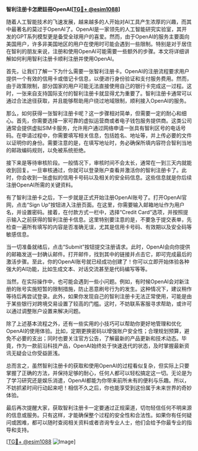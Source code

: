 **智利注册卡怎麽註冊OpenAI[[TG💪+ @esim1088](https://t.me/s/esim1088)]**

随着人工智能技术的飞速发展，越来越多的人开始对AI工具产生浓厚的兴趣，而其中最著名的莫过于OpenAI了。OpenAI是一家领先的人工智能研究实验室，其开发的GPT系列模型更是备受全球用户的喜爱。然而，由于OpenAI的服务主要面向美国用户，许多非美国地区的用户在使用时可能会遇到一些限制。特别是对于居住在智利的朋友来说，注册和使用OpenAI可能需要一些额外的步骤。本文将详细讲解如何利用智利注册卡顺利注册并使用OpenAI。

首先，让我们了解一下为什么需要一张智利注册卡。OpenAI的注册流程要求用户提供一个有效的信用卡或借记卡信息，以便进行身份验证和支付服务费用。然而，由于政策限制，部分国家的用户可能无法直接使用自己的银行卡完成这一过程。这时，一张来自支持国际支付的智利注册卡就显得尤为重要了。智利注册卡通常可以通过合法途径获取，并且能够帮助用户绕过地域限制，顺利接入OpenAI的服务。

那么，如何获得一张智利注册卡呢？这一步骤相对简单，但需要一定的耐心和细心。首先，你需要选择一家可靠的虚拟运营商或者电子钱包服务提供商。这类公司通常会提供虚拟SIM卡服务，允许用户通过网络申请一张具有智利区号的电话号码。在申请过程中，你需要填写相关信息，包括姓名、地址等，并上传必要的文件以证明你的身份。需要注意的是，在填写地址时，务必确保所填内容符合智利当地的邮政编码规则，以免被系统拒绝。

接下来是等待审核阶段。一般情况下，审核时间不会太长，通常在一到三天内就能收到回复。一旦审核通过，你就可以登录账户查看并激活你的智利注册卡了。此时，你会收到一张虚拟的信用卡号码以及相关的安全码信息。这些信息就是你后续注册OpenAI所需的关键资料。

有了智利注册卡之后，下一步就是正式开始注册OpenAI账号了。打开OpenAI官网，点击“Sign Up”按钮进入注册页面。在这里，你需要输入邮箱地址作为用户名，并设置密码。接着，在付款方式一栏中，选择“Credit Card”选项，并按照提示输入之前获得的智利注册卡信息。这里特别要注意的是，不要急于提交表单，先检查一遍所有填写的内容是否准确无误，尤其是信用卡号码、有效期以及安全码等敏感信息。

当一切准备就绪后，点击“Submit”按钮提交注册请求。此时，OpenAI会向你提供的邮箱发送一封确认邮件。打开邮件，找到其中的链接并点击它，即可完成最后的激活步骤。至此，你的OpenAI账号就已经成功创建了！你可以立即开始体验各种强大的AI功能，比如生成文本、对话交流甚至是代码编写等等。

当然，在实际操作中，也可能会遇到一些小问题。例如，有时候OpenAI会对新注册的账号实施短暂的限制措施，防止恶意刷号行为的发生。这种情况下，建议稍作等待后再尝试登录。此外，如果你发现自己的智利注册卡无法正常使用，可能是由于某些银行对跨境交易设置了较高的门槛。这时，不妨联系客服寻求帮助，或许可以通过调整账户设置来解决问题。

除了上述基本流程之外，还有一些实用的小技巧可以帮助你更好地管理和优化OpenAI的使用体验。比如，定期更换密码以增强账户安全性；合理规划预算，避免不必要的支出；同时也要关注官方公告，了解最新的产品更新和技术动态。毕竟，作为一款前沿科技产品，OpenAI始终处于快速迭代的状态，及时掌握最新资讯无疑会让你受益匪浅。

总而言之，虽然智利注册卡的获取和使用OpenAI的过程看似复杂，但实际上只要掌握了正确的方法，并保持足够的耐心，任何人都可以轻松搞定这一切。无论是为了学习研究还是娱乐消遣，OpenAI都能为你带来前所未有的便利与乐趣。所以，不妨抓紧时间行动起来吧！相信不久之后，你也能享受到这份属于未来世界的奇妙体验。

最后再次提醒大家，获取智利注册卡一定要通过正规渠道，切勿轻信任何不明来源的信息或服务。只有这样，才能确保整个过程的安全性和合法性。如果你有任何疑问或困难，都可以随时查阅相关资料或者咨询专业人士，他们会给予你最专业的指导和支持。

[[TG💪+ @esim1088](https://t.me/s/esim1088) ![Image](https://i.postimg.cc/4NQfJmqS/Snipaste-2025-05-13-00-14-12.png)]